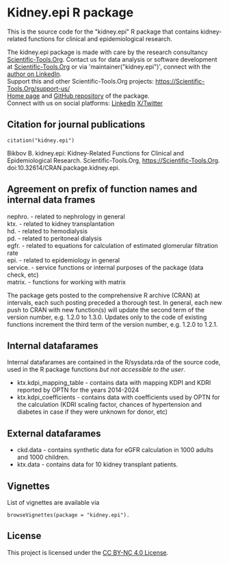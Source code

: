 # Kidney.epi R package

This is the source code for the "kidney.epi" R package that contains kidney-related functions for clinical and epidemiological research.  

The kidney.epi package is made with care by the research consultancy [Scientific-Tools.Org](https://Scientific-Tools.Org).
Contact us for data analysis or software development at [Scientific-Tools.Org](https://Scientific-Tools.Org/contact) or via 'maintainer("kidney.epi")', connect with the [author on LinkedIn](https://www.linkedin.com/in/boris-bikbov).  
Support this and other Scientific-Tools.Org projects: https://Scientific-Tools.Org/support-us/  
[Home page](https://kidney.scientific-tools.org/r) and [GitHub repository](https://github.com/scientific-tools-org/kidney.epi) of the package.  
Connect with us on social platforms: [LinkedIn](https://www.linkedin.com/company/scientific-tools-org/) [X/Twitter](https://twitter.com/SciToolsOrg)


## Citation for journal publications
	citation("kidney.epi")
Bikbov B. kidney.epi: Kidney-Related Functions for Clinical and Epidemiological Research. Scientific-Tools.Org, https://Scientific-Tools.Org. doi:10.32614/CRAN.package.kidney.epi.

## Agreement on prefix of function names and internal data frames
nephro. - related to nephrology in general  
ktx. - related to kidney transplantation  
hd. - related to hemodialysis  
pd. - related to peritoneal dialysis  
egfr. - related to equations for calculation of estimated glomerular filtration rate  
epi. - related to epidemiology in general  
service. - service functions or internal purposes of the package (data check, etc)  
matrix. - functions for working with matrix  

The package gets posted to the comprehensive R archive (CRAN) at intervals, each such posting preceded a thorough test. In general, each new push to CRAN with new function(s) will update the second term of the version number, e.g. 1.2.0 to 1.3.0. Updates only to the code of existing functions increment the third term of the version number, e.g. 1.2.0 to 1.2.1.
	
## Internal datafarames
Internal datafarames are contained in the R/sysdata.rda of the source code, used in the R package functions *but not accessible to the user*.  

- ktx.kdpi_mapping_table - contains data with mapping KDPI and KDRI reported by OPTN for the years 2014-2024  
- ktx.kdpi_coefficients - contains data with coefficients used by OPTN for the calculation (KDRI scaling factor, chances of hypertension and diabetes in case if they were unknown for donor, etc)  

## External datafarames 
- ckd.data - contains synthetic data for eGFR calculation in 1000 adults and 1000 children.  
- ktx.data - contains data for 10 kidney transplant patients.
	
## Vignettes
List of vignettes are available via  

	browseVignettes(package = "kidney.epi").

## License

This project is licensed under the [CC BY-NC 4.0 License](https://creativecommons.org/licenses/by-nc/4.0/).
